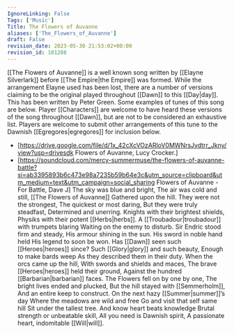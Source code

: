 ```yaml
---
IgnoreLinking: False
Tags: ['Music']
Title: The Flowers of Auvanne
aliases: ['The_Flowers_of_Auvanne']
draft: False
revision_date: 2023-05-30 21:53:02+00:00
revision_id: 101288
---
```


[[The Flowers of Auvanne]] is a well known song written by [[Elayne Silverlark]] before [[The Empire|the Empire]] was formed. While the arrangement Elayne used has been lost, there are a number of versions claiming to be the original played throughout [[Dawn]] to this [[Day|day]].
This has been written by Peter Green.
Some examples of tunes of this song are below. Player [[Characters]] are welcome to have heard these versions of the song throughout [[Dawn]], but are not to be considered an exhaustive list. Players are welcome to submit other arrangements of this tune to the Dawnish [[Egregores|egregores]] for inclusion below.
* [https://drive.google.com/file/d/1x_42cXcVOzARloV0MWNrsJvdtrr_Jkny/view?usp=drivesdk Flowers of Auvanne, Lucy Crocker.]
* [https://soundcloud.com/mercy-summermuse/the-flowers-of-auvanne-battle?si=ab3395893b6c473e98a7235b59b64e3c&utm_source=clipboard&utm_medium=text&utm_campaign=social_sharing Flowers of Auvanne - For Battle, Dave J]
The sky was blue and bright,
The air was cold and still,
[[The Flowers of Auvanne]]
Gathered upon the hill.
They were not the strongest,
The quickest or most daring,
But they were truly steadfast,
Determined and unerring.
Knights with their brightest shields,
Physiks with their potent [[Herbs|herbs]].
A [[Troubadour|troubadour]] with trumpets blaring
Waiting on the enemy to disturb.
Sir Endric stood firm and steady,
His armour shining in the sun.
His sword in noble hand held
His legend to soon be won.
Has [[Dawn]] seen such [[Heroes|heroes]] since?
Such [[Glory|glory]] and such beauty,
Enough to make bards weep
As they described them in their duty.
When the orcs came up the hill,
With swords and shields and maces,
The brave [[Heroes|heroes]] held their ground,
Against the hundred [[Barbarian|barbarian]] faces.
The Flowers fell on by one by one,
The bright lives ended and plucked,
But the hill stayed with [[Semmerholm]],
And an entire keep to construct.
On the next hazy [[Summer|summer]]’s day
Where the meadows are wild and free
Go and visit that self same hill
Sit under the tallest tree.
And know heart beats knowledge
Brutal strength or unbeatable skill,
All you need is Dawnish spirit,
A passionate heart, indomitable [[Will|will]].